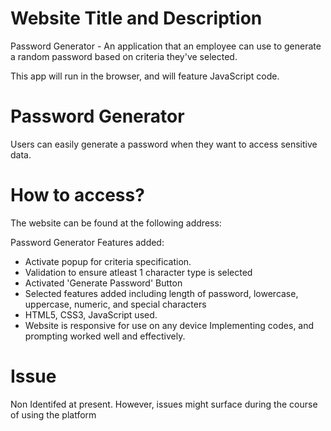 # Website Title and Description

Password Generator - An application that an employee can use to generate a random password based on criteria they've selected.

 This app will run in the browser, and will feature JavaScript code.

 
# Password Generator
Users can easily generate a password when they want to access sensitive data.

# How to access?
The website can be found at the following address:



Password Generator
Features added:
- Activate popup for criteria specification.
- Validation to ensure atleast 1 character type is selected
- Activated 'Generate Password' Button
- Selected features added including length of password, lowercase, uppercase, numeric, and special characters
- HTML5, CSS3, JavaScript used.
- Website is responsive for use on any device
Implementing codes, and prompting worked well and effectively. 


# Issue 
Non Identifed at present. However, issues might surface during the course of using the platform

